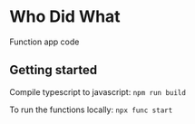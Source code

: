 # Who Did What

Function app code

## Getting started

Compile typescript to javascript:
`npm run build`

To run the functions locally:
`npx func start`
